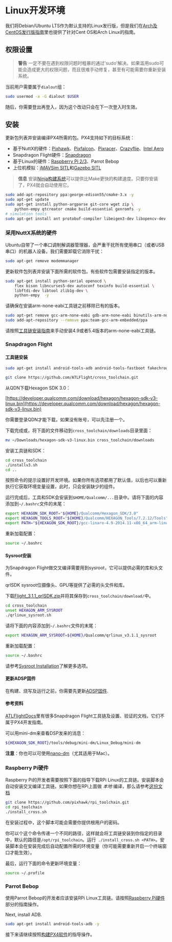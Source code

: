 # Linux开发环境

我们将Debian/Ubuntu LTS作为默认支持的Linux发行版，但是我们在[Arch及CentOS发行版指南](../setup/dev_env_linux_boutique.md)里也提供了针对Cent OS和Arch Linux的指南。

## 权限设置

> **警告** 一定不要在遇到权限问题时粗暴的通过'sudo'解决。如果滥用sudo可能会造成更大的权限问题，而且很难手动修复，甚至有可能需要你重新安装系统。

当前用户需要属于`dialout`组：

```sh
sudo usermod -a -G dialout $USER
```

随后，你需要登出再登入，因为这个改动只会在下一次登入时生效。

## 安装

更新包列表并安装编译PX4所需的包。PX4支持如下的目标系统：

* 基于NuttX的硬件：[Pixhawk](../flight_controller/pixhawk.md)、[Pixfalcon](../flight_controller/pixfalcon.md)、[Pixracer](../flight_controller/pixracer.md)、[Crazyflie](../flight_controller/crazyflie2.md)、[Intel Aero](./flight_controller/intel_aero.md)
* Snapdragon Flight硬件：[Snapdragon](../flight_controller/snapdragon_flight.md)
* 基于Linux的硬件：[Raspberry Pi 2/3](../flight_controller/raspberry_pi.m)、Parrot Bebop
* 上位机模拟：[jMAVSim SITL](../simulation/sitl.md)和[Gazebo SITL](../simulation/gazebo.md)

> **信息** 安装[Ninja构建系统](../setup/dev_env_linux_boutique.md#ninja-build-system)可以提供比Make更快的构建速度。只要你安装了，PX4就会自动使用它。

```sh
sudo add-apt-repository ppa:george-edison55/cmake-3.x -y
sudo apt-get update
sudo apt-get install python-argparse git-core wget zip \
    python-empy qtcreator cmake build-essential genromfs -y
# simulation tools
sudo apt-get install ant protobuf-compiler libeigen3-dev libopencv-dev openjdk-8-jdk openjdk-8-jre clang-3.5 lldb-3.5 -y
```

### 采用NuttX系统的硬件

Ubuntu自带了一个串口调制解调器管理器，会严重干扰所有使用串口（或者USB串口）的机器人设备。我们需要卸载它消除干扰：

```sh
sudo apt-get remove modemmanager
```

更新软件包列表并安装下面所需的软件包。有些软件包需要安装指定的版本。

```sh
sudo apt-get install python-serial openocd \
    flex bison libncurses5-dev autoconf texinfo build-essential \
    libftdi-dev libtool zlib1g-dev \
    python-empy  -y
```

请确保在安装arm-none-eabi工具链之前移除已有的版本。

```sh
sudo apt-get remove gcc-arm-none-eabi gdb-arm-none-eabi binutils-arm-none-eabi gcc-arm-embedded
sudo add-apt-repository --remove ppa:team-gcc-arm-embedded/ppa
```

请按照[工具链安装指南](../setup/dev_env_linux_boutique.md#toolchain-installation)来手动安装4.9或者5.4版本的arm-none-eabi工具链。

### Snapdragon Flight

#### 工具链安装

```sh
sudo apt-get install android-tools-adb android-tools-fastboot fakechroot fakeroot unzip xz-utils wget python python-empy -y
```

```sh
git clone https://github.com/ATLFlight/cross_toolchain.git
```

从QDN下载Hexagon SDK 3.0：

[https://developer.qualcomm.com/download/hexagon/hexagon-sdk-v3-linux.bin](https://developer.qualcomm.com/download/hexagon/hexagon-sdk-v3-linux.bin)

你需要登录QDN才能下载，如果没有账号，可以先注册一个。

下载完成或，将下面的文件移动到`cross_toolchain/downloads`目录里面：

```sh
mv ~/Downloads/hexagon-sdk-v3-linux.bin cross_toolchain/downloads
```

安装工具链和SDK：

```sh
cd cross_toolchain
./installv3.sh
cd ..
```

按照命令的提示设置好开发环境。如果你所有选项都用了默认值，以后也可以重新执行它获取环境变量设置，此时，只会安装缺少的组件。

运行完成后，工具和SDK会安装到`$HOME/Qualcomm/...`目录中。请将下面的内容添加到`~/.bashrc`文件的末尾：

```sh
export HEXAGON_SDK_ROOT="${HOME}/Qualcomm/Hexagon_SDK/3.0"
export HEXAGON_TOOLS_ROOT="${HOME}/Qualcomm/HEXAGON_Tools/7.2.12/Tools"
export PATH="${HEXAGON_SDK_ROOT}/gcc-linaro-4.9-2014.11-x86_64_arm-linux-gnueabihf_linux/bin:$PATH"
```

重新加载配置：

```sh
source ~/.bashrc
```

#### Sysroot安装

为Snapdragon Flight做交叉编译需要用到sysroot，它可以提供必需的库和头文件。

qrlSDK sysroot位摄像头、GPU等提供了必需的头文件和库。

下载[Flight\_3.1.1\_qrlSDK.zip](http://support.intrinsyc.com/attachments/download/690/Flight_3.1.1_qrlSDK.zip)并将其保存到`cross_toolchain/download/`中。

```sh
cd cross_toolchain
unset HEXAGON_ARM_SYSROOT
./qrlinux_sysroot.sh
```

请将下面的内容添加到`~/.bashrc`文件的末尾：

```sh
export HEXAGON_ARM_SYSROOT=${HOME}/Qualcomm/qrlinux_v3.1.1_sysroot
```

重新加载配置：

```sh
source ~/.bashrc
```

请参考[Sysroot Installation](https://github.com/ATLFlight/cross_toolchain/blob/sdk3/README.md#sysroot-installation)了解更多选项。

#### 更新ADSP固件

在构建、烧写及运行之前，你需要先更新[ADSP固件](advanced-snapdragon.html#updating-the-adsp-firmware).

#### 参考资料

[ATLFlightDocs](https://github.com/ATLFlight/ATLFlightDocs/blob/master/README.md)里有很多Snapdragon Flight工具链及设置、验证的文档，它们不属于PX4开发指南。

可以用mini-dm来查看DSP发来的消息：

```sh
${HEXAGON_SDK_ROOT}/tools/debug/mini-dm/Linux_Debug/mini-dm
```

**注意**：你也可以可使用[nano-dm](https://github.com/kevinmehall/nano-dm)（尤其适用于Mac）。

### Raspberry Pi硬件

Raspberry Pi的开发者需要按照下面的指导下载RPi Linux的工具链。安装脚本会自动安装交叉编译工具链。如果你想在RPi上面做 *本地* 编译，那么请参考[这份文档](../flight_controller/raspberry_pi.md#native-builds-optional)

```sh
git clone https://github.com/pixhawk/rpi_toolchain.git
cd rpi_toolchain
./install_cross.sh
```
在安装过程中，这个脚本可能会需要你提供根用户的密码。

你可以个这个命令传递一个不同的路径，这样就会将工具链安装到你指定的目录中，默认的路径是`/opt/rpi_toolchain`。运行` ./install_cross.sh <PATH>`。安装脚本会在安装完成后自动配置所需的环境变量（你可能需要重新开启一个终端窗口才能生效）。

最后，运行下面的命令更新环境变量：

```sh
source ~/.profile
```

### Parrot Bebop

使用Parrot Bebop的开发者应该安装RPi Linux工具链。请按照[Raspberry Pi硬件](raspberry-pi-hardware)部分的指南操作。

Next, install ADB.

```sh
sudo apt-get install android-tools-adb -y
```

接下来请继续按照[构建PX4软件](../setup/building_px4.md)的指导操作。
